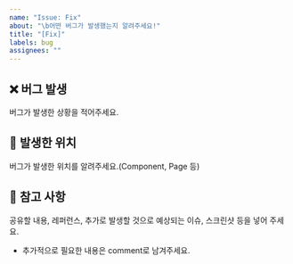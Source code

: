 ```yaml
---
name: "Issue: Fix"
about: "\b어떤 버그가 발생했는지 알려주세요!"
title: "[Fix]"
labels: bug
assignees: ""
---
```


## ❌ 버그 발생

버그가 발생한 상황을 적어주세요.

## 🐞 발생한 위치

버그가 발생한 위치를 알려주세요.(Component, Page 등)

## 📖 참고 사항

공유할 내용, 레퍼런스, 추가로 발생할 것으로 예상되는 이슈, 스크린샷 등을 넣어 주세요.

- 추가적으로 필요한 내용은 comment로 남겨주세요.
